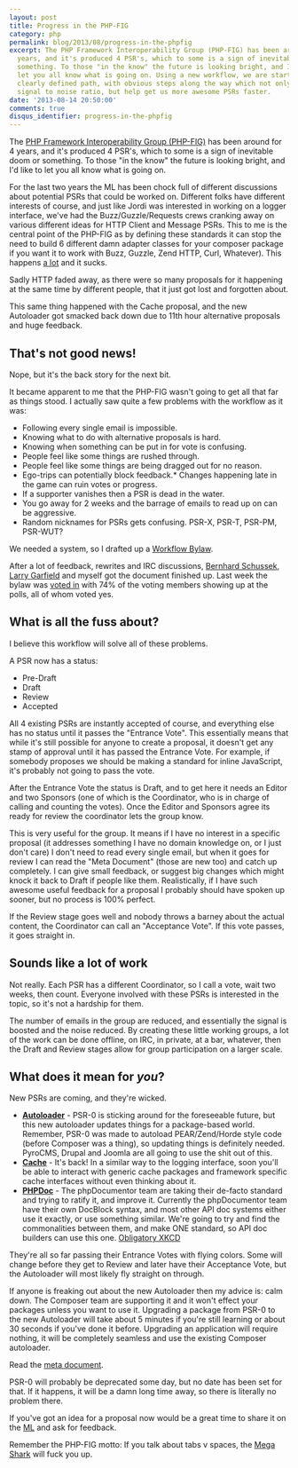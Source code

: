 ```yaml
---
layout: post
title: Progress in the PHP-FIG
category: php
permalink: blog/2013/08/progress-in-the-phpfig
excerpt: The PHP Framework Interoperability Group (PHP-FIG) has been around for 4
  years, and it's produced 4 PSR's, which to some is a sign of inevitable doom or
  something. To those "in the know" the future is looking bright, and I'd like to
  let you all know what is going on. Using a new workflow, we are starting down a
  clearly defined path, with obvious steps along the way which not only increase the
  signal to noise ratio, but help get us more awesome PSRs faster.
date: '2013-08-14 20:50:00'
comments: true
disqus_identifier: progress-in-the-phpfig
---
```


The [PHP Framework Interoperability Group (PHP-FIG)](http://www.php-fig.org/) has been around for 4 years, and it's produced 4 PSR's, which to some is a sign of inevitable doom or something. To those "in the know" the future is looking bright, and I'd like to let you all know what is going on.

For the last two years the ML has been chock full of different discussions about potential PSRs that could be worked on. Different folks have different interests of course, and just like Jordi was interested in working on a logger interface, we've had the Buzz/Guzzle/Requests crews cranking away on various different ideas for HTTP Client and Message PSRs. This to me is the central point of the PHP-FIG as by defining these standards it can stop the need to build 6 different damn adapter classes for your composer package if you want it to work with Buzz, Guzzle, Zend HTTP, Curl, Whatever). This happens [a lot](http://geocoder-php.org/) and it sucks.

Sadly HTTP faded away, as there were so many proposals for it happening at the same time by different people, that it just got lost and forgotten about.

This same thing happened with the Cache proposal, and the new Autoloader got smacked back down due to 11th hour alternative proposals and huge feedback.

## That's not good news!

Nope, but it's the back story for the next bit. 

It became apparent to me that the PHP-FIG wasn't going to get all that far as things stood. I actually saw quite a few problems with the workflow as it was:

* Following every single email is impossible.
* Knowing what to do with alternative proposals is hard.
* Knowing when something can be put in for vote is confusing.
* People feel like some things are rushed through.
* People feel like some things are being dragged out for no reason.
* Ego-trips can potentially block feedback.* Changes happening late in the game can ruin votes or progress.
* If a supporter vanishes then a PSR is dead in the water.
* You go away for 2 weeks and the barrage of emails to read up on can be aggressive.
* Random nicknames for PSRs gets confusing. PSR-X, PSR-T, PSR-PM, PSR-WUT?

We needed a system, so I drafted up a [Workflow Bylaw](https://github.com/php-fig/fig-standards/pull/146). 

After a lot of feedback, rewrites and IRC discussions, [Bernhard Schussek](https://github.com/bschussek), [Larry Garfield](https://twitter.com/crell) and myself got the document finished up. Last week the bylaw was [voted in](https://groups.google.com/forum/#!topic/php-fig/hba-ggOo70Y) with 74% of the voting members showing up at the polls, all of whom voted yes.

## What is all the fuss about?

I believe this workflow will solve all of these problems.

A PSR now has a status:

* Pre-Draft
* Draft
* Review
* Accepted

All 4 existing PSRs are instantly accepted of course, and everything else has no status until it passes the "Entrance Vote". This essentially means that while it's still possible for anyone to create a proposal, it doesn't get any stamp of approval until it has passed the Entrance Vote. For example, if somebody proposes we should be making a standard for inline JavaScript, it's probably not going to pass the vote.

After the Entrance Vote the status is Draft, and to get here it needs an Editor and two Sponsors (one of which is the Coordinator, who is in charge of calling and counting the votes). Once the Editor and Sponsors agree its ready for review the coordinator lets the group know.

This is very useful for the group. It means if I have no interest in a specific proposal (it addresses something I have no domain knowledge on, or I just don't care) I don't need to read every single email, but when it goes for review I can read the "Meta Document" (those are new too) and catch up completely. I can give small feedback, or suggest big changes which might knock it back to Draft if people like them. Realistically, if I have such awesome useful feedback for a proposal I probably should have spoken up sooner, but no process is 100% perfect.

If the Review stage goes well and nobody throws a barney about the actual content, the Coordinator can call an "Acceptance Vote". If this vote passes, it goes straight in.

## Sounds like a lot of work

Not really. Each PSR has a different Coordinator, so I call a vote, wait two weeks, then count. Everyone involved with these PSRs is interested in the topic, so it's not a hardship for them.

The number of emails in the group are reduced, and essentially the signal is boosted and the noise reduced. By creating these little working groups, a lot of the work can be done offline, on IRC, in private, at a bar, whatever, then the Draft and Review stages allow for group participation on a larger scale.

## What does it mean for _you_?

New PSRs are coming, and they're wicked.

* [**Autoloader**](https://groups.google.com/forum/#!topic/php-fig/_LYBgfcEoFE) - PSR-0 is sticking around for the foreseeable future, but this new autoloader updates things for a package-based world. Remember, PSR-0 was made to autoload PEAR/Zend/Horde style code (before Composer was a thing), so updating things is definitely needed. PyroCMS, Drupal and Joomla are all going to use the shit out of this.
* [**Cache**](https://groups.google.com/forum/#!topic/php-fig/mBP6PmG0TqU) - It's back! In a similar way to the logging interface, soon you'll be able to interact with generic cache packages and framework specific cache interfaces without even thinking about it.
* [**PHPDoc**](https://groups.google.com/forum/#!topic/php-fig/M3CcFynWkdo) - The phpDocumentor team are taking their de-facto standard and trying to ratify it, and improve it. Currently the phpDocumentor team have their own DocBlock syntax, and most other API doc systems either use it exactly, or use something similar. We're going to try and find the commonalities between them, and make ONE standard, so API doc builders can use this one. [Obligatory XKCD](http://xkcd.com/927/)

They're all so far passing their Entrance Votes with flying colors. Some will change before they get to Review and later have their Acceptance Vote, but the Autoloader will most likely fly straight on through.

If anyone is freaking out about the new Autoloader then my advice is: calm down. The Composer team are supporting it and it won't effect your packages unless you want to use it. Upgrading a package from PSR-0 to the new Autoloader will take about 5 minutes if you're still learning or about 30 seconds if you've done it before. Upgrading an application will require nothing, it will be completely seamless and use the existing Composer autoloader.

Read the [meta document](https://github.com/pmjones/fig-standards/blob/master/proposed/autoloader/autoload-meta.md).

PSR-0 will probably be deprecated some day, but no date has been set for that. If it happens, it will be a damn long time away, so there is literally no problem there.

If you've got an idea for a proposal now would be a great time to share it on the [ML](https://groups.google.com/forum/#!forum/php-fig) and ask for feedback.

Remember the PHP-FIG motto: If you talk about tabs v spaces, the [Mega Shark](http://www.youtube.com/watch?v=jBizgLZX7W0) will fuck you up.